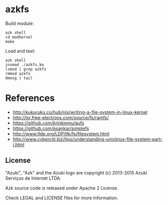 # azkfs

Build module:

```shell
azk shell
cd modkernel
make
```

Load and test:

```shell
azk shell
insmod ./azkfs.ko
lsmod | grep azkfs
rmmod azkfs
dmesg | tail
```

# References

- http://kukuruku.co/hub/nix/writing-a-file-system-in-linux-kernel
- http://lxr.free-electrons.com/source/fs/ramfs/
- https://github.com/krinkinmu/aufs
- https://github.com/psankar/simplefs
- http://www.tldp.org/LDP/tlk/fs/filesystem.html
- http://www.cyberciti.biz/tips/understanding-unixlinux-file-system-part-i.html

## License

"Azuki", "Azk" and the Azuki logo are copyright (c) 2013-2015 Azuki Serviços de Internet LTDA.

Azk source code is released under Apache 2 License.

Check LEGAL and LICENSE files for more information.

